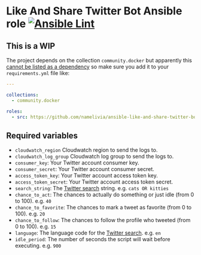 # Like And Share Twitter Bot Ansible role [![Ansible Lint](https://github.com/namelivia/ansible-like-and-share-twitter-bot/actions/workflows/ansible-lint.yml/badge.svg)](https://github.com/namelivia/ansible-like-and-share-twitter-bot/actions/workflows/ansible-lint.yml)

## This is a WIP

The project depends on the collection `community.docker` but apparently this [cannot be listed as a dependency](https://github.com/ansible/ansible/issues/62847) so make sure you add it to your `requirements.yml` file like:

```yml
---

collections:
  - community.docker

roles:
  - src: https://github.com/namelivia/ansible-like-and-share-twitter-bot
```

## Required variables

 - `cloudwatch_region` Cloudwatch region to send the logs to.
 - `cloudwatch_log_group` Cloudwatch log group to send the logs to.
 - `consumer_key`: Your Twitter account consumer key.
 - `consumer_secret`: Your Twitter account consumer secret.
 - `access_token_key`: Your Twitter account access token key.
 - `access_token_secret`: Your Twitter account access token secret.
 - `search_string`: The [Twitter search](https://help.twitter.com/en/using-twitter/twitter-advanced-search) string. e.g. `cats OR kitties`
 - `chance_to_act`: The chances to actually do something or just idle (from 0 to 100). e.g. `40`
 - `chance_to_favorite`: The chances to mark a tweet as favorite (from 0 to 100). e.g. `20`
 - `chance_to_follow`: The chances to follow the profile who tweeted (from 0 to 100). e.g. `15`
 - `language`: The language code for the [Twitter search](https://help.twitter.com/en/using-twitter/twitter-advanced-search). e.g. `en`
 - `idle_period`: The number of seconds the script will wait before executing. e.g. `900`

